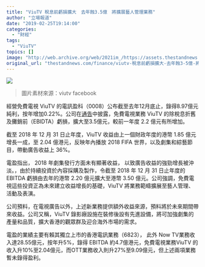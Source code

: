 ```yaml
---
title: "ViuTV 稅息前虧損擴大　去年蝕3.5億　將擴展藝人管理業務"
author: "立場報道"
date: "2019-02-25T19:14:00"
categories:
  - "財經"
tags:
  - "ViuTV"
topics: []
image: "http://web.archive.org/web/2021im_/https://assets.thestandnews.com/media/photos/mirror-08_6VRZF.png"
original_url: "thestandnews.com/finance/viutv-稅息前虧損擴大-去年蝕3-5億-將擴展藝人管理業務"
---
```

![](http://web.archive.org/web/2021im_/https://assets.thestandnews.com/media/photos/mirror-08_6VRZF.png)
> 圖片素材來源：viutv facebook

經營免費電視 ViuTV 的電訊盈科（0008）公布截至去年12月底止，錄得8.97億元純利，按年增加0.22%。公司在[通告](http://web.archive.org/web/20211229132701/http://www3.hkexnews.hk/listedco/listconews/SEHK/2019/0225/LTN20190225396_C.pdf)中披露，免費電視業務 ViuTV 的除稅息折舊及攤銷前（EBIDTA）虧損，擴大至3.5億元，較前一年度 2.2 億元有所增加。

截至 2018 年 12 月 31 日止年度，ViuTV 收益由上一個財政年度的港幣 1.85 億元增長一成，至 2.04 億港元，反映年內播放 2018 FIFA 世界，以及劇集和綜藝節目，帶動廣告收益上 36%。

電盈指出， 2018 年劇集發行方面未有顯著收益， 以致廣告收益的強勁增長被沖淡。，由於持續投資於內容採購及製作，令截至 2018 年 12 月 31 日止年度的 EBITDA 虧損由去年的港幣 2.20 億元擴大至港幣 3.50 億元。公司強調，免費電視這些投資正為未來建立收益增長的基礎，ViuTV 將業務範疇擴展至藝人管理、活動及表演。

公司預料，在電視廣告以外，上述新業務提供額外收益來源，預料將於未來期間帶來收益。公司又稱，ViuTV 錄影廠設施在裝修後設有先進設備，將可加強劇集的產量和品質，擴大香港的觀眾群及迎合海外市場的需求。

電盈的業績主要有賴其獨立上市的香港電訊業務（6823）， 此外 Now TV業務收入達28.55億元，按年升5%，錄得 EBITDA 約4.7億港元，免費電視業務ViuTV 的收入升10%至2.04億元，而OTT業務收入則升27%至9.09億元，但上述兩項業務暫未錄得盈利。